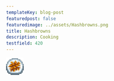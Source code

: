 ```yaml
---
templateKey: blog-post
featuredpost: false
featuredimage: ../assets/Hashbrowns.png
title: Hashbrowns
description: Cooking
testfield: 420
---
```

![Hashbrowns](../assets/Hashbrowns.png)